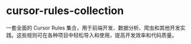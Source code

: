# cursor-rules-collection
一套全面的 Cursor Rules 集合，用于前端开发、数据分析、爬虫和其他开发实践。这些规则可在各种项目中轻松导入和使用，提高开发效率和代码质量。
